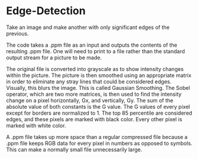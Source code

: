 Edge-Detection
==============

Take an image and make another with only significant edges of the previous.

The code takes a .ppm file as an input and outputs the contents of the resulting .ppm file. One will need to print to a file rather than the standard output stream for a picture to be made.

The original file is converted into grayscale as to show intensity changes within the picture. The picture is then smoothed using an appropriate matrix in order to eliminate any stray lines that could be considered edges. Visually, this blurs the image. This is called Gaussian Smoothing. The Sobel operator, which are two more matrices, is then used to find the intensity change on a pixel horizontally, Gx, and vertically, Gy. The sum of the absolute value of both constants is the G value. The G values of every pixel except for borders are normalized to 1. The top 85 percentile are considered edges, and these pixels are marked with black color. Every other pixel is marked with white color.

A .ppm file takes up more space than a regular compressed file because a .ppm file keeps RGB data for every pixel in numbers as opposed to symbols. This can make a normally small file unnecessarily large.
